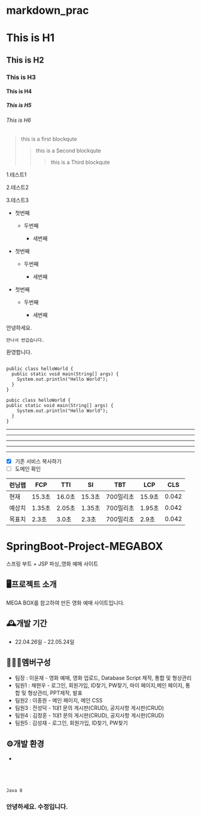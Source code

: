 # markdown_prac

# This is H1
## This is H2
### This is H3
#### This is H4
##### This is H5
###### This is H6

> this is a first blockqute
>    > this is a Second blockqute
>    >    > this is a Third blockqute

1.테스트1

2.테스트2

3.테스트3

* 첫번째
  
  * 두번째
  
    * 세번째

+ 첫번째

  + 두번째

    + 세번째

- 첫번째

  - 두번째

    - 세번째

안녕하세요.

    만나서 반갑습니다.

환영합니다.

<pre><code>
public class helloWorld {
  public static void main(String[] args) {
    System.out.println("Hello World");
  }
}
</code></pre>

```
pubic class helloWorld {
public static void main(String[] args) {
    System.out.println("Hello World");
  }
}
```

* * *

***

*****

- - -

-------------------------------------
















 - [x] 기존 서비스 복사하기
 - [ ]  도메인 확인

| 런닝맵  | FCP   | TTI   | SI    | TBT    | LCP   | CLS   |
|------|-------|-------|-------|--------|-------|-------|
| 현재   | 15.3초 | 16.0초 | 15.3초 | 700밀리초 | 15.9초 | 0.042 |
| 예상치  | 1.35초 | 2.05초 | 1.35초 | 700밀리초 | 1.95초 | 0.042 |
| 목표치  | 2.3초  | 3.0초  | 2.3초  | 700밀리초 | 2.9초  | 0.042 |




# SpringBoot-Project-MEGABOX

스프링 부트 + JSP 파싱_영화 예매 사이트

## 🖥️프로젝트 소개

MEGA BOX를 참고하여 만든 영화 예매 사이트입니다.

## 🕰️개발 기간

* 22.04.26일 - 22.05.24일

## 🧑‍🤝‍🧑멤버구성

* 팀장 : 이윤재 - 영화 예매, 영화 업로드, Database Script 제작, 통합 및 형상관리
* 팀원1 : 채현우 - 로그인, 회원가입, ID찾기, PW찾기, 마이 페이지,메인 페이지, 통합 및 형상관리, PPT제작, 발표
* 팀원2 : 이종원 - 메인 페이지, 메인 CSS
* 팀원3 : 전성덕 - 1대1 문의 게시판(CRUD), 공지사항 게시판(CRUD)
* 팀원4 : 김창훈 - 1대1 문의 게시판(CRUD), 공지사항 게시판(CRUD)
* 팀원5 : 김성재 - 로그인, 회원가입, ID찾기, PW찾기

## ⚙개발 환경

* <pre><code>
Java 8
</code></pre>


### 안녕하세요. 수정입니다.










